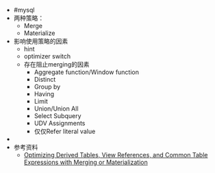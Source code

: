 - #mysql
- 两种策略：
	- Merge
	- Materialize
- 影响使用策略的因素
	- hint
	- optimizer switch
	- 存在阻止merging的因素
		- Aggregate function/Window function
		- Distinct
		- Group by
		- Having
		- Limit
		- Union/Union All
		- Select Subquery
		- UDV Assignments
		- 仅仅Refer literal value
-
- 参考资料
	- [Optimizing Derived Tables, View References, and Common Table Expressions with Merging or Materialization](https://dev.mysql.com/doc/refman/8.0/en/derived-table-optimization.html)